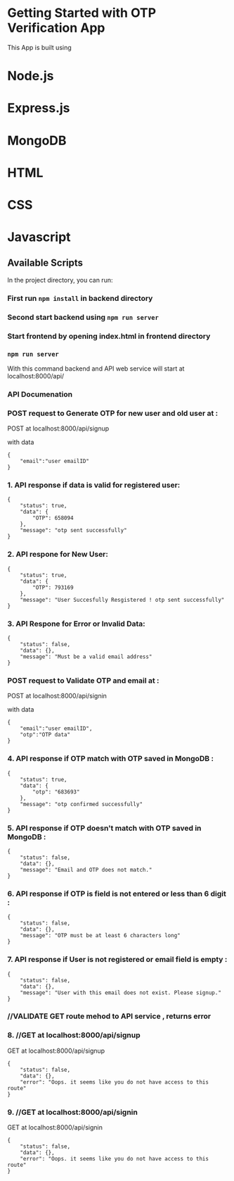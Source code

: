 # Getting Started with OTP Verification App

This App is built using

# Node.js
# Express.js
# MongoDB
# HTML
# CSS
# Javascript

## Available Scripts

In the project directory, you can run:

### First run `npm install` in backend directory

### Second start backend using `npm run server`

### Start frontend by opening index.html in frontend directory

### `npm run server`
With this command backend and API web service will start at localhost:8000/api/

### API Documenation ###

### POST request to Generate OTP for new user and old user at :

POST at localhost:8000/api/signup

with data
```
{
    "email":"user emailID"
}
```
### 1. API response if data is valid for registered user:
```
{
    "status": true,
    "data": {
        "OTP": 658094
    },
    "message": "otp sent successfully"
}
```
### 2. API respone for New User:
```
{
    "status": true,
    "data": {
        "OTP": 793169
    },
    "message": "User Succesfully Resgistered ! otp sent successfully"
}
```
### 3. API Respone for Error or Invalid Data:
```
{
    "status": false,
    "data": {},
    "message": "Must be a valid email address"
}
```

### POST request to Validate OTP and email at :

POST at localhost:8000/api/signin

with data
```
{
    "email":"user emailID",
    "otp":"OTP data"
}
```
### 4. API response if OTP match with OTP saved in MongoDB  :
```
{
    "status": true,
    "data": {
        "otp": "683693"
    },
    "message": "otp confirmed successfully"
}
```
### 5. API response if OTP doesn't match with OTP saved in MongoDB  :
```
{
    "status": false,
    "data": {},
    "message": "Email and OTP does not match."
}
```

### 6. API response if OTP is field is not entered or less than 6 digit  :
```
{
    "status": false,
    "data": {},
    "message": "OTP must be at least 6 characters long"
}
```
### 7. API response if User is not registered or email field is empty :
```
{
    "status": false,
    "data": {},
    "message": "User with this email does not exist. Please signup."
}
```
### //VALIDATE GET route mehod to API service , returns error

### 8. //GET at localhost:8000/api/signup

GET at localhost:8000/api/signup
```
{
    "status": false,
    "data": {},
    "error": "Oops. it seems like you do not have access to this route"
}
```
### 9. //GET at localhost:8000/api/signin

GET at localhost:8000/api/signin
```
{
    "status": false,
    "data": {},
    "error": "Oops. it seems like you do not have access to this route"
}
```

